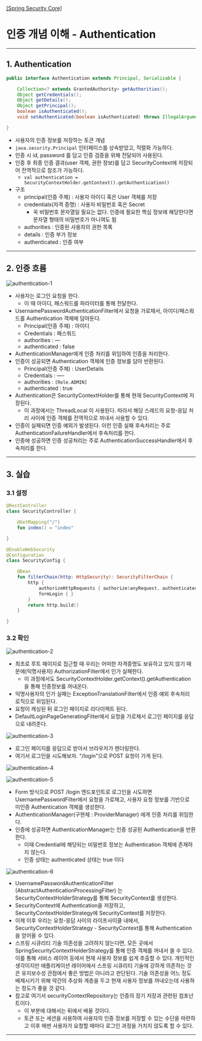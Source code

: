 <nav>
    <a href="/#architecture" target="_blank">[Spring Security Core]</a>
</nav>

# 인증 개념 이해 - Authentication

---

## 1. Authentication
```java
public interface Authentication extends Principal, Serializable {

	Collection<? extends GrantedAuthority> getAuthorities();
	Object getCredentials();
	Object getDetails();
	Object getPrincipal();
	boolean isAuthenticated();
	void setAuthenticated(boolean isAuthenticated) throws IllegalArgumentException;

}
```
- 사용자의 인증 정보를 저장하는 토큰 개념
- `java.security.Principal` 인터페이스를 상속받았고, 직렬화 가능하다.
- 인증 시 id, password 를 담고 인증 검증을 위해 전달되어 사용된다.
- 인증 후 최종 인증 결과(user 객체, 권한 정보)를 담고 SecurityContext에 저장되어 전역적으로 참조가 가능하다.
  - `val authentication = SecurityContextHolder.getContext().getAuthentication()`
- 구조
  - principal(인증 주체) : 사용자 아이디 혹은 User 객체를 저장
  - credentials(자격 증명) : 사용자 비밀번호 혹은 Secret
    - 꼭 비밀번호 문자열일 필요는 없다. 인증에 필요한 핵심 정보에 해당한다면 문자열 형태의 비밀번호가 아니여도 됨
  - authorities :  인증된 사용자의 권한 목록
  - details : 인증 부가 정보
  - authenticated :  인증 여부

---

## 2. 인증 흐름
![authentication-1](./imgs/authentication-1.png)

- 사용자는 로그인 요청을 한다.
  - 이 때 아이디, 패스워드를 파라미터를 통해 전달한다.
- UsernamePasswordAuthenticationFilter에서 요청을 가로채서, 아이디/패스워드를 Authentication 객체에 담아둔다.
  - Principal(인증 주체) : 아이디
  - Credentials : 패스워드
  - authorities : —
  - authenticated : false
- AuthenticationManager에게 인증 처리를 위임하여 인증을 처리한다.
- 인증이 성공되면 Authentication 객체에 인증 정보를 담아 반환된다.
  - Principal(인증 주체) : UserDetails
  - Credentials : —-
  - authorities : `[Role.ADMIN]`
  - authenticated : true
- Authentication은 SecurityContextHolder를 통해 현재 SecurityContext에 저장된다.
  - 이 과정에서는 ThreadLocal 이 사용된다. 따라서 해당 스레드의 요청-응답 처리 사이에 인증 객체를 전역적으로 꺼내서 사용할 수 있다.
- 인증이 실패되면 인증 예외가 발생된다. 이런 인증 실패 후속처리는 주로 AuthenticationFailureHandler에서 후속처리를 한다.
- 인증에 성공하면 인증 성공처리는 주로 AuthenticationSuccessHandler에서 후속처리를 한다.

---

## 3. 실습
### 3.1 설정
```kotlin
@RestController
class SecurityController {

    @GetMapping("/")
    fun index() = "index"

}
```
```kotlin
@EnableWebSecurity
@Configuration
class SecurityConfig {

    @Bean
    fun filterChain(http: HttpSecurity): SecurityFilterChain {
        http {
            authorizeHttpRequests { authorize(anyRequest, authenticated) }
            formLogin { }
        }
        return http.build()
    }

}
```

### 3.2 확인
![authentication-2](./imgs/authentication-2.png)

- 최초로 루트 페이지로 접근할 때 우리는 어떠한 자격증명도 보유하고 있지 않기 때문에(익명사용자) AuthorizationFilter에서 인가 실패한다.
  - 이 과정에서도 SecurityContextHolder.getContext().getAuthentication 을 통해 인증정보를 꺼내온다.
- 익명사용자의 인가 실패는 ExceptionTranslationFilter에서 인증 예외 후속처리 로직으로 위임된다.
- 요청이 캐싱된 뒤 로그인 페이지로 리다이렉트 된다.
- DefaultLoginPageGeneratingFilter에서 요청을 가로채서 로그인 페이지를 응답으로 내려준다.

![authentication-3](./imgs/authentication-3.png)

- 로그인 페이지를 응답으로 받아서 브라우저가 렌더링한다.
- 여기서 로그인을 시도해보자. "/login"으로 POST 요청이 가게 된다.

![authentication-4](./imgs/authentication-4.png)

![authentication-5](./imgs/authentication-5.png)

- Form 방식으로 POST /login 엔드포인트로 로그인을 시도하면 UsernamePasswordFilter에서 요청을 가로채고,
사용자 요청 정보를 기반으로 미인증 Authentication 객체를 생성한다.
- AuthenticationManager(구현체 : ProviderManager) 에게 인증 처리를 위임한다.
- 인증에 성공하면 AuthenticationManager는 인증 성공된 Authentication을 반환한다.
  - 이때 Credential에 해당되는 비밀번호 정보는 Authentication 객체에 존재하지 않는다.
  - 인증 상태는 authenticated 상태는 true 이다

![authentication-6](./imgs/authentication-6.png)

- UsernamePasswordAuthenticationFilter (AbstractAuthenticationProcessingFilter) 는 SecurityContextHolderStrategy를 통해
SecurityContext를 생성한다.
- SecurityContext에 Authentication을 저장하고, SecurityContextHolderStrategy에 SecurityContext를 저장한다.
- 이제 이후 우리는 요청-응답 사이의 라이프사이클 내에서, SecurityContextHolderStrategy - SecurityContext를 통해 Authentication을
얻어올 수 있다.
- 스프링 시큐리티 기술 의존성을 고려하지 않는다면, 모든 곳에서 SpringSecurityContextHolderStrategy를 통해 인증 객체를 꺼내서 쓸 수 있다. 
이를 통해 서비스 레이어 등에서 현재 사용자 정보를 쉽게 추출할 수 있다. 개인적인 생각이지만 애플리케이션 레이어에서 스프링 시큐리티 기술에 강하게 의존하는 것은
유지보수성 관점에서 좋은 방법은 아니라고 판단된다. 기술 의존성을 어느 정도 배제시키기 위해 약간의 추상화 계층을 두고 현재 사용자 정보를 꺼내오는데 사용하는 정도가 좋을 것 같다.
- 참고로 여기서 securityContextRepository는 인증의 장기 저장과 관련된 컴포넌트이다.
  - 이 부분에 대해서는 뒤에서 배울 것이다.
  - 토큰 또는 세션을 사용하여 사용자의 인증 정보를 저장할 수 있는 수단을 마련하고 이후 매번 사용자가 요청할 때마다 로그인 과정을 거치지 않도록 할 수 있다.

---
